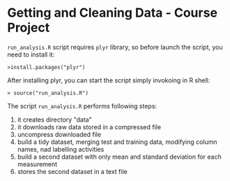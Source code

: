 # Getting and Cleaning Data - Course Project
`run_analysis.R` script requires `plyr` library, so before launch the script, you need to install it:

`>install.packages("plyr")`

After installing plyr, you can start the script simply invokoing in R shell:

`> source("run_analysis.R")`

The script `run_analysis.R` performs following steps:
1. it creates directory "data"
2. it downloads raw data stored in a compressed file
3. uncompress downloaded file
4. build a tidy dataset, merging test and training data, modifying column names, nad labelling activities
5. build a second dataset with only mean and standard deviation for each measurement
6. stores the second dataset in a text file
